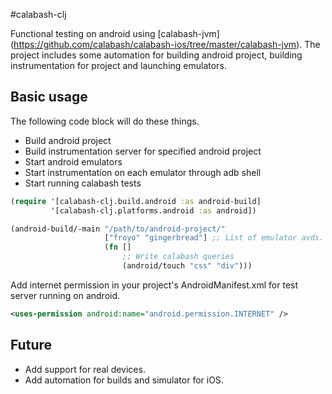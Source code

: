 #calabash-clj

Functional testing on android using [calabash-jvm] (https://github.com/calabash/calabash-ios/tree/master/calabash-jvm). The project includes some automation for building android project, building instrumentation for project and launching emulators.

## Basic usage
The following code block will do these things.
- Build android project
- Build instrumentation server for specified android project
- Start android emulators
- Start instrumentation on each emulator through adb shell
- Start running calabash tests

```clj
(require '[calabash-clj.build.android :as android-build]
         '[calabash-clj.platforms.android :as android])

(android-build/-main "/path/to/android-project/"
                     ["froyo" "gingerbread"] ;; List of emulator avds.
                     (fn []
                         ;; Write calabash queries
                         (android/touch "css" "div")))
```
Add internet permission in your project's AndroidManifest.xml for test server running on android.
```xml
<uses-permission android:name="android.permission.INTERNET" />
```

## Future
- Add support for real devices.
- Add automation for builds and simulator for iOS.
